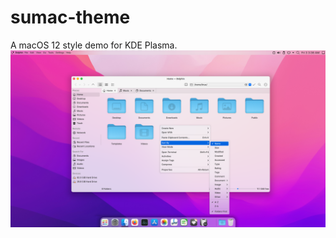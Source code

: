 # sumac-theme
A macOS 12 style demo for KDE Plasma.
![Plasma desktop showcasing Sumac's concept](sumac-Light.png)
